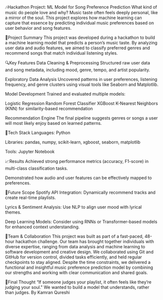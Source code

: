 🎶Hackathon Project: ML Model for Song Preference Prediction
What kind of music do people love and why?
Music taste often feels deeply personal, like a mirror of the soul. This project explores how machine learning can capture that essence by predicting individual music preferences based on user behavior and song features.

📍Project Summary
This project was developed during a hackathon to build a machine learning model that predicts a person’s music taste. By analyzing user data and audio features, we aimed to classify preferred genres and recommend songs that match individual listening styles.

🔍Key Features
Data Cleaning & Preprocessing
Structured raw user data and song metadata, including mood, genre, tempo, and artist popularity.

Exploratory Data Analysis
Uncovered patterns in user preferences, listening frequency, and genre clusters using visual tools like Seaborn and Matplotlib.

Model Development
Trained and evaluated multiple models:

Logistic Regression
Random Forest Classifier
XGBoost
K-Nearest Neighbors (KNN) for similarity-based recommendation

Recommendation Engine
The final pipeline suggests genres or songs a user will most likely enjoy based on learned patterns.

🧠Tech Stack
Languages: Python

Libraries: pandas, numpy, scikit-learn, xgboost, seaborn, matplotlib

Tools: Jupyter Notebook

📈Results
Achieved strong performance metrics (accuracy, F1-score) in multi-class classification tasks.

Demonstrated how audio and user features can be effectively mapped to preferences.

🔄Future Scope
Spotify API Integration: Dynamically recommend tracks and create real-time playlists.

Lyrics & Sentiment Analysis: Use NLP to align user mood with lyrical themes.

Deep Learning Models: Consider using RNNs or Transformer-based models for enhanced context understanding.

👥Team & Collaboration
This project was built as part of a fast-paced, 48-hour hackathon challenge. Our team has brought together individuals with diverse expertise, ranging from data analysis and machine learning to software development and creative design. We collaborated using Git and GitHub for version control, divided tasks efficiently, and held regular checkpoints to stay aligned. Despite the time constraints, we delivered a functional and insightful music preference prediction model by combining our strengths and working with clear communication and shared goals.

💭Final Thought
“If someone judges your playlist, it often feels like they’re judging your soul."
We wanted to build a model that understands, rather than judges.
By Kamran Qureshi
